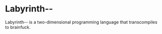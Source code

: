 # Labyrinth--

Labyrinth-- is a two-dimensional programming language that transcompiles to brainfuck.
